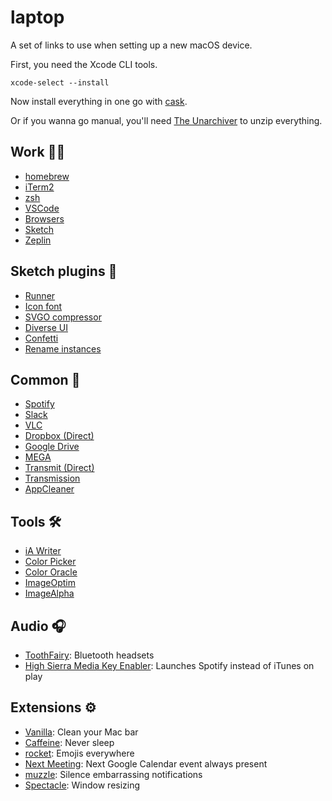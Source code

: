 # laptop
A set of links to use when setting up a new macOS device.

First, you need the Xcode CLI tools.
```
xcode-select --install
```

Now install everything in one go with [cask](cask.md).

Or if you wanna go manual, you'll need [The Unarchiver](https://theunarchiver.com/) to unzip everything.

## Work 👨‍💻
- [homebrew](https://brew.sh/)
- [iTerm2](https://www.iterm2.com/)
- [zsh](https://ohmyz.sh/)
- [VSCode](https://code.visualstudio.com/Download)
- [Browsers](http://outdatedbrowser.com/en)
- [Sketch](https://www.sketchapp.com/)
- [Zeplin](https://zeplin.io/)

## Sketch plugins 💎
- [Runner](https://sketchrunner.com/)
- [Icon font](https://github.com/keremciu/sketch-iconfont)
- [SVGO compressor](https://github.com/BohemianCoding/svgo-compressor)
- [Diverse UI](https://github.com/reneepadgham/diverseui-sketch-plugin)
- [Confetti](http://www.sketchconfetti.com/)
- [Rename instances](https://github.com/exevil/sketch-rename-instances)

## Common 💃
- [Spotify](https://www.spotify.com/uk/download/other/)
- [Slack](https://slack.com/intl/es/downloads/osx)
- [VLC](https://www.videolan.org/vlc/download-macosx.en-GB.html)
- [Dropbox (Direct)](https://www.dropbox.com/en_GB/downloading)
- [Google Drive](https://www.google.com/drive/download/)
- [MEGA](https://mega.nz/sync)
- [Transmit (Direct)](https://download.panic.com/transmit/Transmit%204.4.13.zip)
- [Transmission](https://transmissionbt.com/)
- [AppCleaner](https://freemacsoft.net/appcleaner/)

## Tools 🛠️
- [iA Writer](https://ia.net/writer)
- [Color Picker](https://itunes.apple.com/gb/app/color-picker/id641027709?mt=12)
- [Color Oracle](https://colororacle.org/)
- [ImageOptim](https://imageoptim.com/mac)
- [ImageAlpha](https://pngmini.com/)

## Audio 🎧
- [ToothFairy](https://itunes.apple.com/gb/app/toothfairy/id1191449274?mt=12): Bluetooth headsets
- [High Sierra Media Key Enabler](http://milgra.com/high-sierra-media-key-enabler.html): Launches Spotify instead of iTunes on play

## Extensions ⚙️
- [Vanilla](https://matthewpalmer.net/vanilla/): Clean your Mac bar
- [Caffeine](http://lightheadsw.com/caffeine/): Never sleep
- [rocket](https://matthewpalmer.net/rocket/): Emojis everywhere
- [Next Meeting](https://itunes.apple.com/us/app/next-meeting/id1017470484): Next Google Calendar event always present
- [muzzle](https://muzzleapp.com/): Silence embarrassing notifications
- [Spectacle](https://www.spectacleapp.com/): Window resizing
